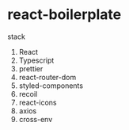 # react-boilerplate
stack
1. React
2. Typescript
3. prettier
4. react-router-dom
5. styled-components
6. recoil
7. react-icons
8. axios
9. cross-env
